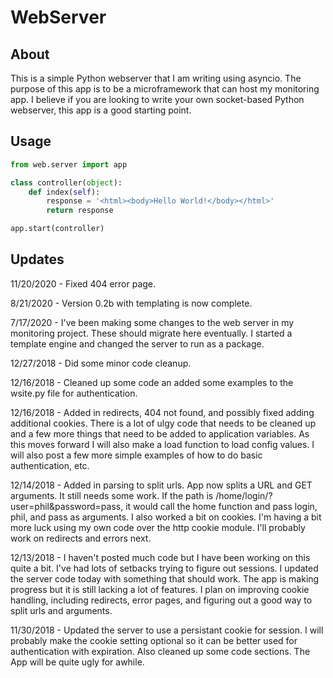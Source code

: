 # WebServer

## About
This is a simple Python webserver that I am writing using asyncio.  The purpose of this app is to be a microframework that can host my monitoring app.  I believe if you are looking to write your own socket-based Python webserver, this app is a good starting point.  

## Usage

```python
from web.server import app

class controller(object):
    def index(self):
        response = '<html><body>Hello World!</body></html>'
        return response

app.start(controller)
```

## Updates
11/20/2020 - Fixed 404 error page.

8/21/2020 - Version 0.2b with templating is now complete.  

7/17/2020 - I've been making some changes to the web server in my monitoring project.  These should migrate here eventually.  I started a template engine and changed the server to run as a package.  

12/27/2018 - Did some minor code cleanup.  

12/16/2018 - Cleaned up some code an added some examples to the wsite.py file for authentication.  

12/16/2018 - Added in redirects, 404 not found, and possibly fixed adding additional cookies.  There is a lot of ulgy code that needs to be cleaned up and a few more things that need to be added to application variables.  As this moves forward I will also make a load function to load config values.  I will also post a few more simple examples of how to do basic authentication, etc.

12/14/2018 - Added in parsing to split urls.  App now splits a URL and GET arguments.  It still needs some work.  If the path is /home/login/?user=phil&password=pass, it would call the home function and pass login, phil, and pass as arguments.  I also worked a bit on cookies.  I'm having a bit more luck using my own code over the http cookie module.  I'll probably work on redirects and errors next.

12/13/2018 - I haven't posted much code but I have been working on this quite a bit.  I've had lots of setbacks trying to figure out sessions.  I updated the server code today with something that should work.  The app is making progress but it is still lacking a lot of features.  I plan on improving cookie handling, including redirects, error pages, and figuring out a good way to split urls and arguments.  

11/30/2018 - Updated the server to use a persistant cookie for session.  I will probably make the cookie setting optional so it can be better used for authentication with expiration.  Also cleaned up some code sections.  The App will be quite ugly for awhile.    
